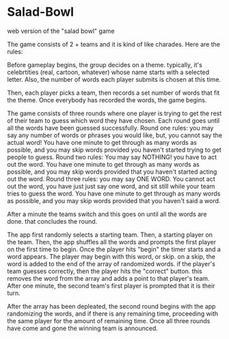# Salad-Bowl
web version of the "salad bowl" game

The game consists of 2 + teams and it is kind of like charades.  Here are the rules: 

Before gameplay begins, the group decides on a theme.  typically, it's celebrtities (real, cartoon, whatever) whose name starts with a selected letter. Also, the number of words each player submits is chosen at this time.

Then, each player picks a team, then records a set number of words that fit the theme. Once everybody has recorded the words, the game begins.  

The game consists of three rounds where one player is trying to get the rest of their team to guess which word they have chosen. Each round goes until all the words have been guessed successfully.  Round one rules: you may say any number of words or phrases you would like, but, you cannot say the actual word! You have one minute to get through as many words as possible, and you may skip words provided you haven't started trying to get people to guess. Round two rules: You may say NOTHING! you have to act out the word. You have one minute to get through as many words as possible, and you may skip words provided that you haven't started acting out the word.  Round three rules: you may say ONE WORD. You cannot act out the word, you have just just say one word, and sit still while your team tries to guess the word. You have one minute to get through as many words as possible, and you may skip words provided that you haven't said a word.  

After a minute the teams switch and this goes on until all the words are done. that concludes the round. 

The app first randomly selects a starting team.  Then, a starting player on the team. Then, the app shuffles all the words and prompts the first player on the first time to begin.  Once the player hits "begin" the timer starts and a word appears. The player may begin with this word, or skip.  on a skip, the word is added to the end of the array of randomized words. if the player's team guesses correctly, then the player hits the "correct" button.  this removes the word from the array and adds a point to that player's team. After one minute, the second team's first player is prompted that it is their turn. 

After the array has been depleated, the second round begins with the app randomizing the words, and if there is any remaining time, proceeding with the same player for the amount of remaining time. Once all three rounds have come and gone the winning team is announced. 
